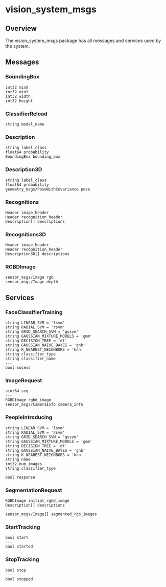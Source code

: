 # vision_system_msgs
## Overview
The vision_system_msgs package has all messages and services used by the system.
## Messages
### BoundingBox
    int32 minX
    int32 minY
    int32 width
    int32 height

### ClassifierReload
    string model_name

### Description
    string label_class
    float64 probability
    BoundingBox bounding_box

### Description3D
    string label_class
    float64 probability
    geometry_msgs/PoseWithCovariance pose

### Recognitions
    Header image_header
    Header recognition_header
    Description[] descriptions

### Recognitions3D
    Header image_header
    Header recognition_header
    Description3D[] descriptions

### RGBDImage
    sensor_msgs/Image rgb
    sensor_msgs/Image depth

## Services
### FaceClassifierTraining
    string LINEAR_SVM = 'lsvm'
    string RADIAL_SVM = 'rsvm'
    string GRID_SEARCH_SVM = 'gssvm'
    string GAUSSIAN_MIXTURE_MODELS = 'gmm'
    string DECISION_TREE = 'dt'
    string GAUSSIAN_NAIVE_BAYES = 'gnb'
    string K_NEAREST_NEIGHBORS = 'knn'
    string classifier_type
    string classifier_name
    ---
    bool sucess

### ImageRequest
    uint64 seq
    ---
    RGBDImage rgbd_image
    sensor_msgs/CameraInfo camera_info

### PeopleIntroducing
    string LINEAR_SVM = 'lsvm'
    string RADIAL_SVM = 'rsvm'
    string GRID_SEARCH_SVM = 'gssvm'
    string GAUSSIAN_MIXTURE_MODELS = 'gmm'
    string DECISION_TREE = 'dt'
    string GAUSSIAN_NAIVE_BAYES = 'gnb'
    string K_NEAREST_NEIGHBORS = 'knn'
    string name
    int32 num_images
    string classifier_type
    ---
    bool response

### SegmentationRequest
    RGBDImage initial_rgbd_image
    Description[] descriptions
    ---
    sensor_msgs/Image[] segmented_rgb_images

### StartTracking
    bool start
    ---
    bool started

### StopTracking
    bool stop
    ---
    bool stopped